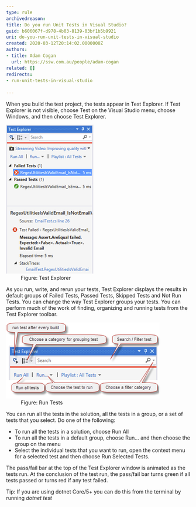 ```yaml
---
type: rule
archivedreason: 
title: Do you run Unit Tests in Visual Studio?
guid: b606067f-d978-4b03-8139-03bf1b5b9921
uri: do-you-run-unit-tests-in-visual-studio
created: 2020-03-12T20:14:02.0000000Z
authors:
- title: Adam Cogan
  url: https://ssw.com.au/people/adam-cogan
related: []
redirects:
- run-unit-tests-in-visual-studio

---
```


When you build the test project, the tests appear in Test Explorer. If Test Explorer is not visible, choose Test on the Visual Studio menu, choose Windows, and then choose Test Explorer.

<!--endintro-->
<dl class="image"><dt><img src="test-explorer.jpg" alt="test-explorer.jpg"></dt>
<dd>Figure: Test Explorer</dd></dl>
As you run, write, and rerun your tests, Test Explorer displays the results in default groups of Failed Tests, Passed Tests, Skipped Tests and Not Run Tests. You can change the way Test Explorer groups your tests.
You can perform much of the work of finding, organizing and running tests from the Test Explorer toolbar.
<dl class="image"><dt><img src="run-tests.jpg" alt="run-tests.jpg"></dt><dd>Figure: Run Tests</dd></dl>
You can run all the tests in the solution, all the tests in a group, or a set of tests that you select. Do one of the following:

* To run all the tests in a solution, choose Run All
* To run all the tests in a default group, choose Run... and then choose the group on the menu
* Select the individual tests that you want to run, open the context menu for a selected test and then choose Run Selected Tests.


The pass/fail bar at the top of the Test Explorer window is animated as the tests run. At the conclusion of the test run, the pass/fail bar turns green if all tests passed or turns red if any test failed.

Tip: If you are using dotnet Core/5+ you can do this from the terminal by running *dotnet test*
